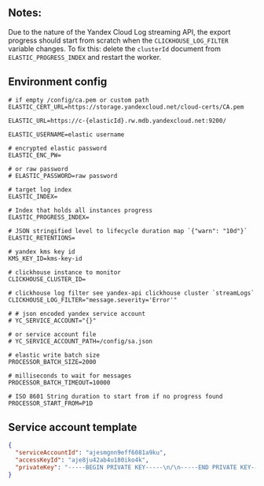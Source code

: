 ## Notes:

Due to the nature of the Yandex Cloud Log streaming API, the export progress should start from scratch
when the `CLICKHOUSE_LOG_FILTER` variable changes. To fix this: delete the `clusterId` document
from `ELASTIC_PROGRESS_INDEX` and restart the worker.

## Environment config

```
# if empty /config/ca.pem or custom path
ELASTIC_CERT_URL=https://storage.yandexcloud.net/cloud-certs/CA.pem

ELASTIC_URL=https://c-{elasticId}.rw.mdb.yandexcloud.net:9200/

ELASTIC_USERNAME=elastic username

# encrypted elastic password
ELASTIC_ENC_PW=

# or raw password
# ELASTIC_PASSWORD=raw password

# target log index
ELASTIC_INDEX=

# Index that holds all instances progress
ELASTIC_PROGRESS_INDEX=

# JSON stringified level to lifecycle duration map `{"warn": "10d"}`
ELASTIC_RETENTIONS=

# yandex kms key id
KMS_KEY_ID=kms-key-id

# clickhouse instance to monitor
CLICKHOUSE_CLUSTER_ID=

# clickhouse log filter see yandex-api clickhouse cluster `streamLogs`
CLICKHOUSE_LOG_FILTER="message.severity='Error'"

# # json encoded yandex service account
# YC_SERVICE_ACCOUNT="{}"

# or service account file
# YC_SERVICE_ACCOUNT_PATH=/config/sa.json

# elastic write batch size
PROCESSOR_BATCH_SIZE=2000

# milliseconds to wait for messages
PROCESSOR_BATCH_TIMEOUT=10000

# ISO 8601 String duration to start from if no progress found
PROCESSOR_START_FROM=P1D
```

## Service account template

```json
{
  "serviceAccountId": "ajesmgnn9eff6081a9ku",
  "accessKeyId": "aje8ju42ab4u180iko4k",
  "privateKey": "-----BEGIN PRIVATE KEY-----\n/\n-----END PRIVATE KEY-----\n"
}
```

